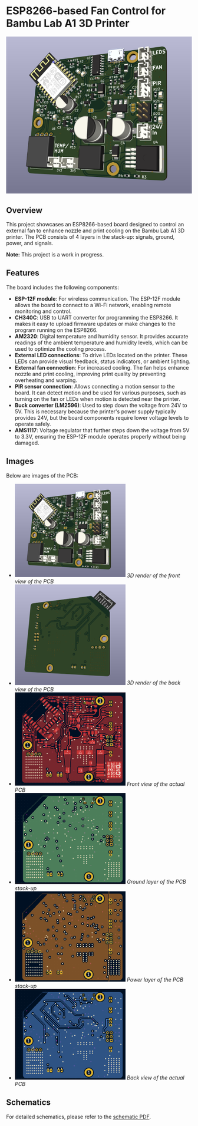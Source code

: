 # ESP8266-based Fan Control for Bambu Lab A1 3D Printer

![3D Front](imgs/3d-front.png)

## Overview

This project showcases an ESP8266-based board designed to control an external fan to enhance nozzle and print cooling on the Bambu Lab A1 3D printer. The PCB consists of 4 layers in the stack-up: signals, ground, power, and signals.

**Note:** This project is a work in progress.

## Features

The board includes the following components:

- **ESP-12F module**: For wireless communication. The ESP-12F module allows the board to connect to a Wi-Fi network, enabling remote monitoring and control.
- **CH340C**: USB to UART converter for programming the ESP8266. It makes it easy to upload firmware updates or make changes to the program running on the ESP8266.
- **AM2320**: Digital temperature and humidity sensor. It provides accurate readings of the ambient temperature and humidity levels, which can be used to optimize the cooling process.
- **External LED connections**: To drive LEDs located on the printer. These LEDs can provide visual feedback, status indicators, or ambient lighting.
- **External fan connection**: For increased cooling. The fan helps enhance nozzle and print cooling, improving print quality by preventing overheating and warping.
- **PIR sensor connection**: Allows connecting a motion sensor to the board. It can detect motion and be used for various purposes, such as turning on the fan or LEDs when motion is detected near the printer.
- **Buck converter (LM2596)**: Used to step down the voltage from 24V to 5V. This is necessary because the printer's power supply typically provides 24V, but the board components require lower voltage levels to operate safely.
- **AMS1117**: Voltage regulator that further steps down the voltage from 5V to 3.3V, ensuring the ESP-12F module operates properly without being damaged.

## Images

Below are images of the PCB:

- <img src="imgs/3d-front.png" alt="3D Front" width="300"> _3D render of the front view of the PCB_
- <img src="imgs/3d-back.png" alt="3D Back" width="300"> _3D render of the back view of the PCB_
- <img src="imgs/front.png" alt="Front" width="300"> _Front view of the actual PCB_
- <img src="imgs/gnd.png" alt="Ground" width="300"> _Ground layer of the PCB stack-up_
- <img src="imgs/pwr.png" alt="Power" width="300"> _Power layer of the PCB stack-up_
- <img src="imgs/back.png" alt="Back" width="300"> _Back view of the actual PCB_
## Schematics

For detailed schematics, please refer to the [schematic PDF](imgs/schematic.pdf).
